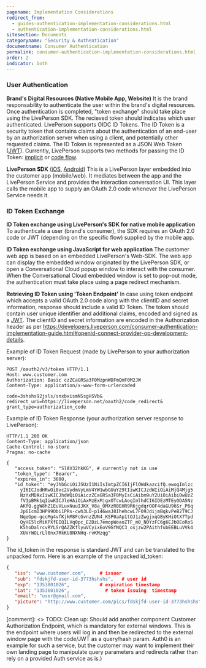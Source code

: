 ```yaml
---
pagename: Implementation Considerations
redirect_from:
  - guides-authentication-implementation-considerations.html
  - authentication-implementation-considerations.html
sitesection: Documents
categoryname: "Security & Authentication"
documentname: Consumer Authentication
permalink: consumer-authentication-implementation-considerations.html
order: 2
indicator: both
---
```


### User Authentication

**Brand's Digital Resources (Native Mobile App, Website)**
It is the brand responsability to authenticate the user within the brand's digital resources. Once authentication is completed, "token exchange" should take place using the LivePerson SDK. The recieved token should indicates which user authenticated.
LivePerson supports OIDC ID Tokens. The ID Token is a security token that contains claims about the authentication of an end-user by an authorization server when using a client, and potentially other requested claims. The ID Token is represented as a JSON Web Token ([JWT](https://openid.net/specs/openid-connect-core-1_0.html)).
Currently, LivePerson supports two methods for passing the ID Token: [implicit](https://oauth.net/2/grant-types/implicit/) or [code flow](https://oauth.net/2/grant-types/authorization-code/).

**LivePerson SDK** ([iOS](https://developers.liveperson.com/mobile-app-messaging-sdk-for-ios-overview.html), [Android](https://developers.liveperson.com/mobile-app-messaging-sdk-for-android-overview.html))
This is a LivePerson layer embedded into the customer app (mobile/web). It mediates between the app and the LivePerson Service and provides the interaction conversation UI. This layer calls the mobile app to supply an OAuth 2.0 code whenever the LivePerson Service needs it.

### ID Token Exchange

**ID Token exchange using LivePerson's SDK for native mobile application**
To authenticate a user (brand's consumer), the SDK requires an OAuth 2.0 code or JWT (depending on the specific flow) supplied by the mobile app.

**ID Token exchange using JavaScript for web application**
The customer web app is based on an embedded LivePerson's Web-SDK. The web app can display the embedded window originated by the LivePerson SDK, or open a Conversational Cloud popup window to interact with the consumer. When the Conversational Cloud embedded window is set to pop-out mode, the authentication must take place using a page redirect mechanism.

**Retrieving ID Token using 'Token Endpoint'**
In case using token endpoint which accepts a valid OAuth 2.0 code along with the clientID and secret information, response should include a valid ID Token. The token should contain user unique identifier and additional claims, encoded and signed as a [JWT](https://tools.ietf.org/html/rfc7519). The clientID and secret information are encoded in
the Authorization header as per https://developers.liveperson.com/consumer-authentication-implementation-guide.html#openid-connect-provider-op-development-details.

Example of ID Token Request (made by LivePerson to your authorization server):

```http
POST /oauth2/v3/token HTTP/1.1
Host: www.customer.com
Authorization: Basic czZCaGRSa3F0MzpnWDFmQmF0M2JW
Content-Type: application/x-www-form-urlencoded

code=3shshs92jsls/snxbxismNSsgHSVb&
redirect_uri=https://liveperson.net/oauth2/code_redirect&
grant_type=authorization_code
```

Example of ID Token Response (your authorization server response to LivePerson):

```http
HTTP/1.1 200 OK
Content-Type: application/json
Cache-Control: no-store
Pragma: no-cache

{
   "access_token": "SlAV32hkKG", # currently not in use
   "token_type": "Bearer",
   "expires_in": 3600,
   "id_token": "eyJhbGciOiJSUzI1NiIsImtpZCI6IjFlOWdkazcifQ.ewogImlzc
     yI6ICJodHRwOi8vc2VydmVyLmV4YW1wbGUuY29tIiwKICJzdWIiOiAiMjQ4Mjg5
     NzYxMDAxIiwKICJhdWQiOiAiczZCaGRSa3F0MyIsCiAibm9uY2UiOiAibi0wUzZ
     fV3pBMk1qIiwKICJleHAiOiAxMzExMjgxOTcwLAogImlhdCI6IDEzMTEyODA5Nz
     AKfQ.ggW8hZ1EuVLuxNuuIJKX_V8a_OMXzR0EHR9R6jgdqrOOF4daGU96Sr_P6q
     Jp6IcmD3HP99Obi1PRs-cwh3LO-p146waJ8IhehcwL7F09JdijmBqkvPeB2T9CJ
     NqeGpe-gccMg4vfKjkM8FcGvnzZUN4_KSP0aAp1tOJ1zZwgjxqGByKHiOtX7Tpd
     QyHE5lcMiKPXfEIQILVq0pc_E2DzL7emopWoaoZTF_m0_N0YzFC6g6EJbOEoRoS
     K5hoDalrcvRYLSrQAZZKflyuVCyixEoV9GfNQC3_osjzw2PAithfubEEBLuVVk4
     XUVrWOLrLl0nx7RkKU8NXNHq-rvKMzqg"
}
```

The id_token in the response is standard JWT and can be translated to the unpacked form. Here is an example of the unpacked id_token:

```json
{
   "iss": "www.customer.com",     # issuer
   "sub": "fdskjfd-user-id-3773hshshs",   # user id
   "exp": "1353801026",           # expiration timestamp
   "iat": "1353601026",             # token issuing  timestamp
   "email": "user@gmail.com",
   "picture": "http://www.customer.com/pics/fdskjfd-user-id-3773hshshs"
}
```

[comment]: <> TODO: Clean up: Should add another component Customer Authorization Endpoint, which is mandatory for external windows. This is the endpoint where users will log in and then be redirected to the external window page with the code/JWT as a query/hash param. Auth0 is an example for such a service, but the customer may want to implement their own landing page to manipulate query parameters and redirects rather than rely on a provided Auth service as is.)